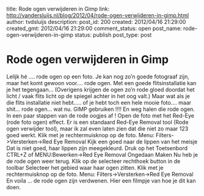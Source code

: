 title: Rode ogen verwijderen in Gimp
link: http://vandersluijs.nl/blog/2012/04/rode-ogen-verwijderen-in-gimp.html
author: tvdsluijs
description: 
post_id: 200
created: 2012/04/16 21:29:00
created_gmt: 2012/04/16 21:29:00
comment_status: open
post_name: rode-ogen-verwijderen-in-gimp
status: publish
post_type: post

# Rode ogen verwijderen in Gimp

Lelijk hé …. rode ogen op een foto. Je kan nog zo’n goede fotograaf zijn, maar het komt gewoon voor…. rode ogen. Met een goede flitsinstallatie kan je het tegengaan… (Overigens krijgen de ogen zo’n rode gloed doordat het licht / vaak flits licht op de spiegel achter in het oog valt.)  Maar wat als je die flits installatie niet hebt….. of je hebt toch een hele mooie foto…. maar shit… rode ogen… wat nu. GIMP gebruiken !!!! En weg halen die rode ogen. In een paar stappen van de rode oogjes af ! Open de foto met het Red-Eye (rode foto ogen) effect. Er is een standaard Red-Eye Removal tool (Rode ogen verwijder tool), maar ik zal even laten zien dat die niet zo maar 123 goed werkt. Klik met je rechtermuisknop op de foto. Menu: Filters->Versterken->Red Eye Removal Kijk een goed naar de lippen van het meisje Dat is niet goed, haar lippen zijn meegekleurd. Druk op het Toetsenbord CTRL+Z of MENU:Bewerken->Red Eye Removal Ongedaan Maken Nu heb je de rode ogen weer terug. Klik op de selecteer rechthoek button in de toolbar Selecteer het gebied waar haar ogen zitten. Klik met je rechtermuisknop op de foto. Menu: Filters->Versterken->Red Eye Removal En voila … de rode ogen zijn verdwenen. Hier een filmpje van hoe je dit kan doen.